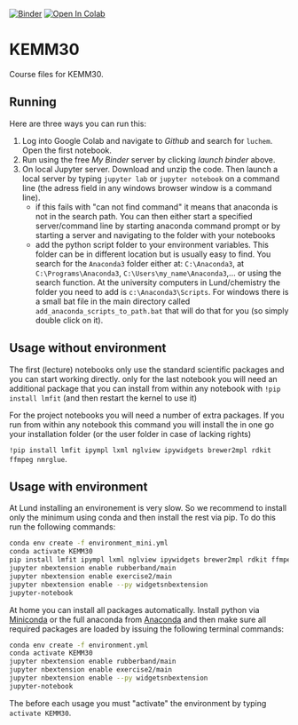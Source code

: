 [![Binder](https://mybinder.org/badge_logo.svg)](https://mybinder.org/v2/gh/luchem/KEMM30.git/master)
<a target="_blank" href="https://colab.research.google.com/github/luchem/KEMM30/blob/master/lectures/01-introduction.ipynb">
  <img src="https://colab.research.google.com/assets/colab-badge.svg" alt="Open In Colab"/>
</a>

# KEMM30

Course files for KEMM30. 

## Running

Here are three ways you can run this:
1. Log into Google Colab and navigate to _Github_ and search for `luchem`. Open the first notebook.
2. Run using the free _My Binder_ server by clicking _launch binder_ above.
3. On local Jupyter server. Download and unzip the code. Then launch a local server by typing `jupyter lab` or `jupyter notebook` on a command line 
(the adress field in any windows browser window is a command line).
    - if this fails with "can not find command" it means that anaconda is not in the 
    search path. You can then either start a specified server/command line by starting 
    anaconda command prompt or by starting a server and navigating to the folder with your notebooks
    - add the python script folder to your environment variables. This folder can be 
    in different location but is usually easy to find. You search for the `Anaconda3` folder either at: 
    `C:\Anaconda3`, at `C:\Programs\Anaconda3`, `C:\Users\my_name\Anaconda3`,... or using the search function. 
    At the university computers in Lund/chemistry the folder you need to add is `c:\Anaconda3\Scripts`.
    For windows there is a small bat file in the main directory called `add_anaconda_scripts_to_path.bat` that 
    will do that for you (so simply double click on it).
    
## Usage without environment

The first (lecture) notebooks only use the standard scientific packages and you can start working directly. 
only for the last notebook you will need an additional package that you can install from within any notebook
with `!pip install lmfit` (and then restart the kernel to use it)

For the project notebooks you will need a number of extra packages. If you run from within any notebook this 
command you will install the in one go your installation folder (or the user folder in case of lacking rights)

`!pip install lmfit ipympl lxml nglview ipywidgets brewer2mpl rdkit ffmpeg nmrglue`.

## Usage with environment

At Lund installing an environement is very slow. So we recommend to install only the minimum using conda and then
install the rest via pip. To do this run the following commands:

``` bash
conda env create -f environment_mini.yml
conda activate KEMM30
pip install lmfit ipympl lxml nglview ipywidgets brewer2mpl rdkit ffmpeg nmrglue
jupyter nbextension enable rubberband/main
jupyter nbextension enable exercise2/main
jupyter nbextension enable --py widgetsnbextension
jupyter-notebook
```

At home you can install all packages automatically. Install python via [Miniconda](https://conda.io/miniconda.html) 
or the full anaconda from [Anaconda](https://www.anaconda.com/download) and 
then make sure all required packages are loaded by issuing the following terminal commands:

``` bash
conda env create -f environment.yml
conda activate KEMM30
jupyter nbextension enable rubberband/main
jupyter nbextension enable exercise2/main
jupyter nbextension enable --py widgetsnbextension
jupyter-notebook
```

The before each usage you must "activate" the environment by typing `activate KEMM30`.
